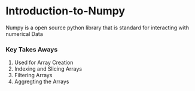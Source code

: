 # Introduction-to-Numpy
Numpy is a open source python library that is standard for interacting with numerical Data

### Key Takes Aways
1. Used for Array Creation
2. Indexing and Slicing Arrays
3. Filtering Arrays
4. Aggregting the Arrays

